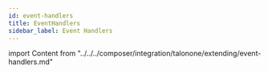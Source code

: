```yaml
---
id: event-handlers
title: EventHandlers
sidebar_label: Event Handlers
---
```


import Content from "../../../composer/integration/talonone/extending/event-handlers.md"

<Content />